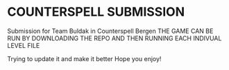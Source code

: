 # COUNTERSPELL SUBMISSION
Submission for Team Buldak in Counterspell Bergen
THE GAME CAN BE RUN BY DOWNLOADING THE REPO AND THEN RUNNING EACH INDIVUAL LEVEL FILE

Trying to update it and make it better
Hope you enjoy!
